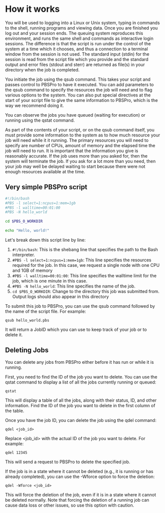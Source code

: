 # How it works

You will be used to logging into a Linux or Unix system, typing in commands to the shell, running programs and viewing data. Once you are finished you log out and your session ends. The queuing system reproduces this environment, and runs the same shell and commands as interactive login sessions. The difference is that the script is run under the control of the system at a time which it chooses, and thus a connection to a terminal window from the session is not used. The standard input (stdin) for the session is read from the script file which you provide and the standard output and error files (stdout and sterr) are returned as file(s) in your directory when the job is completed.

You initiate the job using the qsub command. This takes your script and passes control to PBSPro to have it executed. You can add parameters to the qsub command to specify the resources the job will need and to flag various options to the system. You can also put special directives at the start of your script file to give the same information to PBSPro, which is the way we recommend doing it.

You can observe the jobs you have queued (waiting for execution) or running using the qstat command.

As part of the contents of your script, or on the qsub command itself, you must provide some information to the system as to how much resource your job will need while it it running. The primary resources you will need to specify are number of CPUs, amount of memory and the elapsed time the job will need to run. It is important that the information you give is reasonably accurate. If the job uses more than you asked for, then the system will terminate the job. If you ask for a lot more than you need, then your job may well be delayed waiting to start because there were not enough resources available at the time.

## Very simple PBSPro script

```bash
#!/bin/bash
#PBS -l select=1:ncpus=1:mem=1gb
#PBS -l walltime=00:01:00
#PBS -N hello_world
 
cd $PBS_O_WORKDIR
 
echo "Hello, world!"
```

Let's break down this script line by line:

1. `#!/bin/bash`: This is the shebang line that specifies the path to the Bash interpreter.
1. `#PBS -l select=1:ncpus=1:mem=1gb`: This line specifies the resources required for the job. In this case, we request a single node with one CPU and 1GB of memory
1. `#PBS -l walltime=00:01:00`: This line specifies the walltime limit for the job, which is one minute in this case.
1. `#PBS -N hello_world`: This line specifies the name of the job.
1. `cd $PBS_O_WORKDIR`: Change to the directory this job was submitted from. Output logs should also appear in this directory

To submit this job to PBSPro, you can use the qsub command followed by the name of the script file. For example:

```console
qsub hello_world.pbs
```

It will return a JobID which you can use to keep track of your job or to delete it.

## Deleting Jobs
You can delete any jobs from PBSPro either before it has run or while it is running. 

First, you need to find the ID of the job you want to delete. You can use the qstat command to display a list of all the jobs currently running or queued:

```console
qstat
```

This will display a table of all the jobs, along with their status, ID, and other information. Find the ID of the job you want to delete in the first column of the table.

Once you have the job ID, you can delete the job using the qdel command:

```console
qdel <job_id>
```

Replace <job_id> with the actual ID of the job you want to delete. For example:

```console
qdel 12345
```

This will send a request to PBSPro to delete the specified job.

If the job is in a state where it cannot be deleted (e.g., it is running or has already completed), you can use the -Wforce option to force the deletion:

```console
qdel -Wforce <job_id>
```

This will force the deletion of the job, even if it is in a state where it cannot be deleted normally. Note that forcing the deletion of a running job can cause data loss or other issues, so use this option with caution.